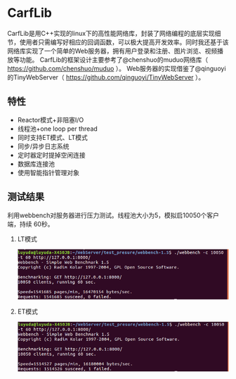 # CarfLib

CarfLib是用C++实现的linux下的高性能网络库，封装了网络编程的底层实现细节，使用者只需编写好相应的回调函数，可以极大提高开发效率。同时我还基于该网络库实现了一个简单的Web服务器，拥有用户登录和注册、图片浏览、视频播放等功能。
CarfLib的框架设计主要参考了@chenshuo的muduo网络库（ https://github.com/chenshuo/muduo ）。
Web服务器的实现借鉴了@qinguoyi的TinyWebServer（ https://github.com/qinguoyi/TinyWebServer ）。

## 特性
- Reactor模式+非阻塞I/O
- 线程池+one loop per thread
- 同时支持ET模式、LT模式
- 同步/异步日志系统
- 定时器定时提掉空闲连接
- 数据库连接池
- 使用智能指针管理对象

## 测试结果

利用webbench对服务器进行压力测试。线程池大小为5，模拟启10050个客户端，持续 60秒。 

1. LT模式

   ![image](picture/LT.png)

2. ET模式

   ![image](picture/ET.png)
